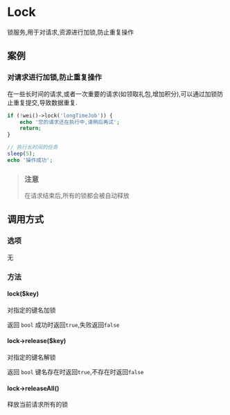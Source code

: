 Lock
====

锁服务,用于对请求,资源进行加锁,防止重复操作

案例
----

### 对请求进行加锁,防止重复操作

在一些长时间的请求,或者一次重要的请求(如领取礼包,增加积分),可以通过加锁防止重复提交,导致数据重复.

```php
if (!wei()->lock('longTimeJob')) {
    echo '您的请求还在执行中,请稍后再试';
    return;
}

// 执行长时间的任务
sleep(5);
echo '操作成功';
```

> ### 注意
>
> 在请求结束后,所有的锁都会被自动释放

调用方式
--------

### 选项

无

### 方法

#### lock($key)
对指定的键名加锁

返回 `bool` 成功时返回`true`,失败返回`false`

#### lock->release($key)
对指定的键名解锁

返回 `bool` 键名存在时返回`true`,不存在时返回`false`

#### lock->releaseAll()
释放当前请求所有的锁